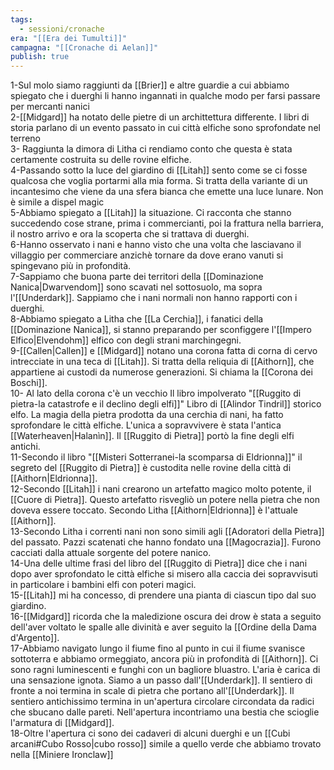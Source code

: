 ```yaml
---
tags:
  - sessioni/cronache
era: "[[Era dei Tumulti]]"
campagna: "[[Cronache di Aelan]]"
publish: true
---
```


1-Sul molo siamo raggiunti da [[Brier]] e altre guardie a cui abbiamo spiegato che i duerghi li hanno ingannati in qualche modo per farsi passare per mercanti nanici  
2-[[Midgard]] ha notato delle pietre di un archittettura differente. I libri di storia parlano di un evento passato in cui città elfiche sono sprofondate nel terreno  
3- Raggiunta la dimora di Litha ci rendiamo conto che questa è stata certamente costruita su delle rovine elfiche.  
4-Passando sotto la luce del giardino di [[Litah]] sento come se ci fosse qualcosa che voglia portarmi alla mia forma. Si tratta della variante di un incantesimo che viene da una sfera bianca che emette una luce lunare. Non è simile a dispel magic  
5-Abbiamo spiegato a [[Litah]] la situazione. Ci racconta che stanno succedendo cose strane, prima i commercianti, poi la frattura nella barriera, il nostro arrivo e ora la scoperta che si trattava di duerghi.  
6-Hanno osservato i nani e hanno visto che una volta che lasciavano il villaggio per commerciare anzichè tornare da dove erano vanuti si spingevano più in profondità.  
7-Sappiamo che buona parte dei territori della [[Dominazione Nanica|Dwarvendom]] sono scavati nel sottosuolo, ma sopra l'[[Underdark]]. Sappiamo che i nani normali non hanno rapporti con i duerghi.  
8-Abbiamo spiegato a Litha che [[La Cerchia]], i fanatici della [[Dominazione Nanica]], si stanno preparando per sconfiggere l'[[Impero Elfico|Elvendohm]] elfico con degli strani marchingegni.  
9-[[Callen|Callen]] e [[Midgard]] notano una corona fatta di corna di cervo intrecciate in una teca di [[Litah]]. Si tratta della reliquia di [[Aithorn]], che appartiene ai custodi da numerose generazioni. Si chiama la [[Corona dei Boschi]].  
10- Al lato della corona c'è un vecchio Il libro impolverato "[[Ruggito di pietra-la catastrofe e il declino degli elfi]]" Libro di [[Alindor Tindril]] storico elfo. La magia della pietra prodotta da una cerchia di nani, ha fatto sprofondare le città elfiche. L'unica a sopravvivere è stata l'antica [[Waterheaven|Halanìn]]. Il [[Ruggito di Pietra]] portò la fine degli elfi antichi.  
11-Secondo il libro "[[Misteri Sotterranei-la scomparsa di Eldrionna]]" il segreto del [[Ruggito di Pietra]] è custodita nelle rovine della città di [[Aithorn|Eldrionna]].  
12-Secondo [[Litah]] i nani crearono un artefatto magico molto potente, il [[Cuore di Pietra]]. Questo artefatto risvegliò un potere nella pietra che non doveva essere toccato. Secondo Litha [[Aithorn|Eldrionna]] è l'attuale [[Aithorn]].  
13-Secondo Litha i correnti nani non sono simili agli [[Adoratori della Pietra]] del passato. Pazzi scatenati che hanno fondato una [[Magocrazia]]. Furono cacciati dalla attuale sorgente del potere nanico.  
14-Una delle ultime frasi del libro del [[Ruggito di Pietra]] dice che i nani dopo aver sprofondato le città elfiche si misero alla caccia dei sopravvisuti in particolare i bambini elfi con poteri magici.  
15-[[Litah]] mi ha concesso, di prendere una pianta di ciascun tipo dal suo giardino.  
16-[[Midgard]] ricorda che la maledizione oscura dei drow è stata a seguito dell'aver voltato le spalle alle divinità e aver seguito la [[Ordine della Dama d'Argento]].  
17-Abbiamo navigato lungo il fiume fino al punto in cui il fiume svanisce sottoterra e abbiamo ormeggiato, ancora più in profondità di [[Aithorn]]. Ci sono ragni luminescenti e funghi con un bagliore bluastro. L'aria è carica di una sensazione ignota. Siamo a un passo dall'[[Underdark]]. Il sentiero di fronte a noi termina in scale di pietra che portano all'[[Underdark]]. Il sentiero antichissimo termina in un'apertura circolare circondata da radici che sbucano dalle pareti. Nell'apertura incontriamo una bestia che scioglie l'armatura di [[Midgard]].  
18-Oltre l'apertura ci sono dei cadaveri di alcuni duerghi e un [[Cubi arcani#Cubo Rosso|cubo rosso]]
simile a quello verde che abbiamo trovato nella [[Miniere Ironclaw]]